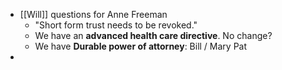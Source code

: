 - [[Will]] questions for Anne Freeman
	- "Short form trust needs to be revoked."
	- We have an **advanced health care directive**. No change?
	- We have **Durable power of attorney**: Bill / Mary Pat
-